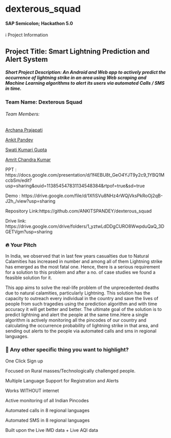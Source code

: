 # dexterous_squad
<h4>SAP Semicolon; Hackathon 5.0</h4>

ℹ️ Project Information
<h2> Project Title: Smart Lightning Prediction and Alert System </h2>

<h5> Short Project Description: An Android and Web app to actively predict the occurrence of lightning strike in an area using Web scraping and Machine Learning algorithms to alert its users via automated Calls / SMS in time. </h5> 
<div>
<h3>Team Name: Dexterous Squad</h3>
  <h6>Team Members:</h6>
  <p><a href="https://github.com/archana0708">Archana Prajapati</a></p>
<p><a href="https://github.com/ANKITSPANDEY">Ankit Pandey</a></p>
<p><a href="https://github.com/SwatiKumariGupta">Swati Kumari Gupta</a></p>
<p><a href="https://github.com/Amritchandra99">Amrit Chandra Kumar</a></p>
</div>  
<div>  
<!-- Demo Link: http://13.126.31.37:8000 -->
<p>PPT : https://docs.google.com/presentation/d/1f4EBU8t_GeO4YJT9y2c9_1YBQ1MccbSm/edit?usp=sharing&ouid=113854547831134548384&rtpof=true&sd=true</p>
<p>Demo : https://drive.google.com/file/d/1XfiSVu8NHz4rWQjVksPkRoOj2qB-J2h_/view?usp=sharing</p>
<p>Repository Link:https://github.com/ANKITSPANDEY/dexterous_squad</p>
<P>Drive link: https://drive.google.com/drive/folders/1_yztwLdDDgCURO8WwpduQaQ_3DGETVgm?usp=sharing</p>
</div>    


<div>
<h3>🔥 Your Pitch</h3>
<p>In India, we observed that in last few years casualties due to Natural Calamities has increased in number and among all of them Lightning strike has emerged as the most fatal one. Hence, there is a serious requirement for a solution to this problem and after a no. of case studies we found a feasible solution for it.</p>
<p>This app aims to solve the real-life problem of the unprecedented deaths due to natural calamities, particularly Lightning. This solution has the capacity to outreach every individual in the country and save the lives of people from such tragedies using the prediction algorithm and with time accuracy it will get better and better. The ultimate goal of the solution is to predict lightning and alert the people at the same time.Here a single algorithm is actively monitoring all the pincodes of our country and calculating the occurrence probability of lightning strike in that area, and sending out alerts to the people via automated calls and sms in regional languages.</p>
</div>  

<div>
<h3>🔦 Any other specific thing you want to highlight?</h3>
<p>One Click Sign up</p>
<p>Focused on Rural masses/Technologically challenged people.</p>
<p>Multiple Language Support for Registration and Alerts</p>
<p>Works WITHOUT internet</p>
<p>Active monitoring of all Indian Pincodes</p>
<p>Automated calls in 8 regional languages</p>
<p>Automated SMS in 8 regional languages</p>
<p>Built upon the Live IMD data + Live AQI data</p>
</div>  

